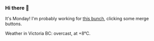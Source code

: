 ### Hi there :wave:

It's Monday! I'm probably working for [this bunch](https://github.com/kohofinancial), clicking some merge buttons.

Weather in Victoria BC: overcast, at +8°C.
